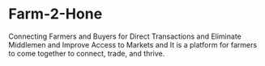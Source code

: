 # Farm-2-Hone
Connecting Farmers and Buyers for Direct Transactions and Eliminate Middlemen and Improve Access to Markets and It is a platform for farmers to come together to connect, trade, and thrive.
